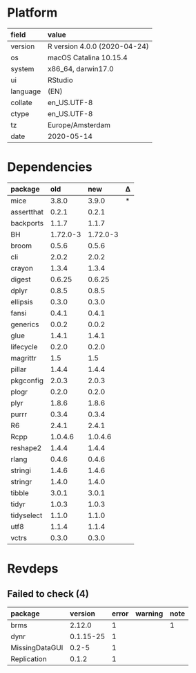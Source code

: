 # Platform

|field    |value                        |
|:--------|:----------------------------|
|version  |R version 4.0.0 (2020-04-24) |
|os       |macOS Catalina 10.15.4       |
|system   |x86_64, darwin17.0           |
|ui       |RStudio                      |
|language |(EN)                         |
|collate  |en_US.UTF-8                  |
|ctype    |en_US.UTF-8                  |
|tz       |Europe/Amsterdam             |
|date     |2020-05-14                   |

# Dependencies

|package    |old      |new      |Δ  |
|:----------|:--------|:--------|:--|
|mice       |3.8.0    |3.9.0    |*  |
|assertthat |0.2.1    |0.2.1    |   |
|backports  |1.1.7    |1.1.7    |   |
|BH         |1.72.0-3 |1.72.0-3 |   |
|broom      |0.5.6    |0.5.6    |   |
|cli        |2.0.2    |2.0.2    |   |
|crayon     |1.3.4    |1.3.4    |   |
|digest     |0.6.25   |0.6.25   |   |
|dplyr      |0.8.5    |0.8.5    |   |
|ellipsis   |0.3.0    |0.3.0    |   |
|fansi      |0.4.1    |0.4.1    |   |
|generics   |0.0.2    |0.0.2    |   |
|glue       |1.4.1    |1.4.1    |   |
|lifecycle  |0.2.0    |0.2.0    |   |
|magrittr   |1.5      |1.5      |   |
|pillar     |1.4.4    |1.4.4    |   |
|pkgconfig  |2.0.3    |2.0.3    |   |
|plogr      |0.2.0    |0.2.0    |   |
|plyr       |1.8.6    |1.8.6    |   |
|purrr      |0.3.4    |0.3.4    |   |
|R6         |2.4.1    |2.4.1    |   |
|Rcpp       |1.0.4.6  |1.0.4.6  |   |
|reshape2   |1.4.4    |1.4.4    |   |
|rlang      |0.4.6    |0.4.6    |   |
|stringi    |1.4.6    |1.4.6    |   |
|stringr    |1.4.0    |1.4.0    |   |
|tibble     |3.0.1    |3.0.1    |   |
|tidyr      |1.0.3    |1.0.3    |   |
|tidyselect |1.1.0    |1.1.0    |   |
|utf8       |1.1.4    |1.1.4    |   |
|vctrs      |0.3.0    |0.3.0    |   |

# Revdeps

## Failed to check (4)

|package        |version   |error |warning |note |
|:--------------|:---------|:-----|:-------|:----|
|brms           |2.12.0    |1     |        |1    |
|dynr           |0.1.15-25 |1     |        |     |
|MissingDataGUI |0.2-5     |1     |        |     |
|Replication    |0.1.2     |1     |        |     |

